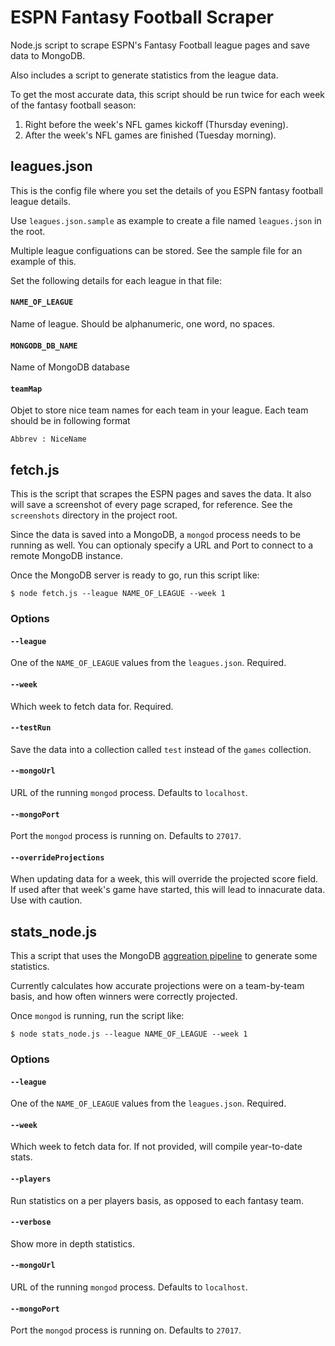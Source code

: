 # ESPN Fantasy Football Scraper

Node.js script to scrape ESPN's Fantasy Football league pages and save data to MongoDB.

Also includes a script to generate statistics from the league data.

To get the most accurate data, this script should be run twice for each week of the fantasy football season:

1. Right before the week's NFL games kickoff (Thursday evening).
2. After the week's NFL games are finished (Tuesday morning).

## leagues.json
This is the config file where you set the details of you ESPN fantasy football league details.

Use `leagues.json.sample` as example to create a file named `leagues.json` in the root.

Multiple league configuations can be stored. See the sample file for an example of this.

Set the following details for each league in that file:

#### `NAME_OF_LEAGUE`
Name of league. Should be alphanumeric, one word, no spaces.

#### `MONGODB_DB_NAME`
Name of MongoDB database

#### `teamMap`
Objet to store nice team names for each team in your league. Each team should be in following format

`Abbrev : NiceName`



## fetch.js
This is the script that scrapes the ESPN pages and saves the data. It also will save a screenshot of every page scraped, for reference. See the `screenshots` directory in the project root.

Since the data is saved into a MongoDB, a `mongod` process needs to be running as well. You can optionaly specify a URL and Port to connect to a remote MongoDB instance.

Once the MongoDB server is ready to go, run this script like:

```
$ node fetch.js --league NAME_OF_LEAGUE --week 1
```

### Options

#### `--league`
One of the `NAME_OF_LEAGUE` values from the `leagues.json`. Required.

#### `--week`
Which week to fetch data for. Required.

#### `--testRun`
Save the data into a collection called `test` instead of the `games` collection.

#### `--mongoUrl`
URL of the running `mongod` process. Defaults to `localhost`.

#### `--mongoPort`
Port the `mongod` process is running on. Defaults to `27017`.

#### `--overrideProjections`
When updating data for a week, this will override the projected score field. If used after that week's game have started, this will lead to innacurate data. Use with caution.


## stats_node.js
This a script that uses the MongoDB [aggreation pipeline](http://docs.mongodb.org/master/reference/method/db.collection.aggregate/) to generate some statistics.

Currently calculates how accurate projections were on a team-by-team basis, and how often winners were correctly projected.

Once `mongod` is running, run the script like:

```
$ node stats_node.js --league NAME_OF_LEAGUE --week 1
```
### Options

#### `--league`
One of the `NAME_OF_LEAGUE` values from the `leagues.json`. Required.

#### `--week`
Which week to fetch data for. If not provided, will compile year-to-date stats.

#### `--players`
Run statistics on a per players basis, as opposed to each fantasy team.

#### `--verbose`
Show more in depth statistics.

#### `--mongoUrl`
URL of the running `mongod` process. Defaults to `localhost`.

#### `--mongoPort`
Port the `mongod` process is running on. Defaults to `27017`.
